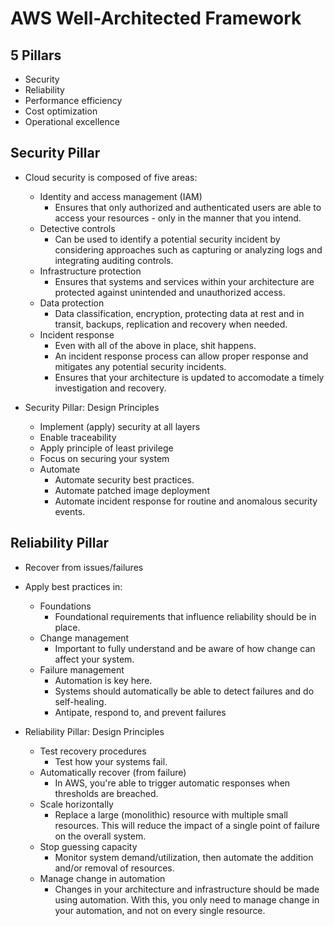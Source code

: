 # AWS Well-Architected Framework

## 5 Pillars
* Security
* Reliability
* Performance efficiency
* Cost optimization
* Operational excellence

## Security Pillar
* Cloud security is composed of five areas:
  * Identity and access management (IAM)
    * Ensures that only authorized and authenticated users are able to
      access your resources - only in the manner that you intend.
  * Detective controls
    * Can be used to identify a potential security incident by
      considering approaches such as capturing or analyzing logs and
      integrating auditing controls.
  * Infrastructure protection
    * Ensures that systems and services within your architecture are
      protected against unintended and unauthorized access.
  * Data protection
    * Data classification, encryption, protecting data at rest and in
      transit, backups, replication and recovery when needed.
  * Incident response
    * Even with all of the above in place, shit happens.
    * An incident response process can allow proper response and
      mitigates any potential security incidents.
    * Ensures that your architecture is updated to accomodate a timely
      investigation and recovery.

* Security Pillar: Design Principles
  * Implement (apply) security at all layers
  * Enable traceability
  * Apply principle of least privilege
  * Focus on securing your system
  * Automate
    * Automate security best practices.
    * Automate patched image deployment
    * Automate incident response for routine and anomalous security
      events.

## Reliability Pillar
* Recover from issues/failures
* Apply best practices in:
  * Foundations
    * Foundational requirements that influence reliability should be
      in place.
  * Change management
    * Important to fully understand and be aware of how change can
      affect your system.
  * Failure management
    * Automation is key here.
    * Systems should automatically be able to detect failures and do
      self-healing.
    * Antipate, respond to, and prevent failures

* Reliability Pillar: Design Principles
  * Test recovery procedures
    * Test how your systems fail.
  * Automatically recover (from failure)
    * In AWS, you're able to trigger automatic responses when thresholds
      are breached.
  * Scale horizontally
    * Replace a large (monolithic) resource with multiple small
      resources. This will reduce the impact of a single point of
      failure on the overall system.
  * Stop guessing capacity
    * Monitor system demand/utilization, then automate the addition
      and/or removal of resources.
  * Manage change in automation
    * Changes in your architecture and infrastructure should be made
      using automation. With this, you only need to manage change in
      your automation, and not on every single resource.

